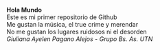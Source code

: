 <b>Hola Mundo </b> <br />
Este es mi primer repositorio de Github <br />
Me gustan la música, el true crime y merendar <br />
No me gustan los lugares ruidosos ni el desorden <br />
<i> Giuliana Ayelen Pagano Alejos -  Grupo Bs. As. UTN</i>
